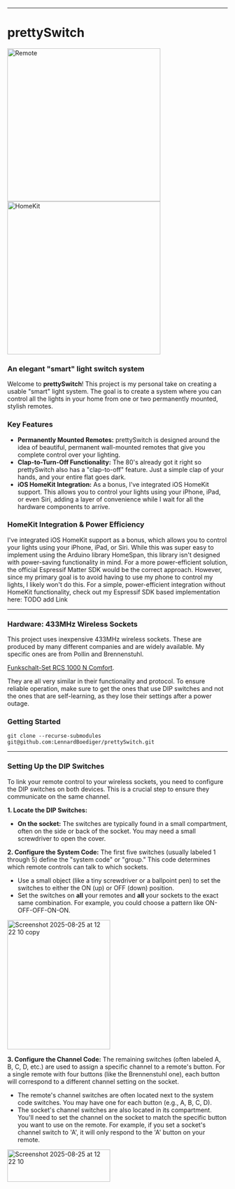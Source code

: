 


---

# **prettySwitch**

<img src="https://github.com/user-attachments/assets/11438c50-b7ff-47f2-a863-70cc9c6f4ea0" height="350" alt="Remote">
<img src="https://github.com/user-attachments/assets/99e02daa-2c17-4be3-a1df-59b1a44898a1" height="350" alt="HomeKit">



### An elegant "smart" light switch system
Welcome to **prettySwitch**! This project is my personal take on creating a usable "smart" light system. The goal is to create a system where you can control all the lights in your home from one or two permanently mounted, stylish remotes.

### **Key Features**

* **Permanently Mounted Remotes:** prettySwitch is designed around the idea of beautiful, permanent wall-mounted remotes that give you complete control over your lighting.
* **Clap-to-Turn-Off Functionality:** The 80's already got it right so prettySwitch also has a "clap-to-off" feature. Just a simple clap of your hands, and your entire flat goes dark.
* **iOS HomeKit Integration:** As a bonus, I've integrated iOS HomeKit support. This allows you to control your lights using your iPhone, iPad, or even Siri, adding a layer of convenience while I wait for all the hardware components to arrive.


### **HomeKit Integration & Power Efficiency**

I've integrated iOS HomeKit support as a bonus, which allows you to control your lights using your iPhone, iPad, or Siri. While this was super easy to implement using the Arduino library HomeSpan, this library isn't designed with power-saving functionality in mind. For a more power-efficient solution, the official Espressif Matter SDK would be the correct approach. However, since my primary goal is to avoid having to use my phone to control my lights, I likely won't do this. For a simple, power-efficient integration without HomeKit functionality, check out my Espressif SDK based implementation here: TODO add Link

---

### **Hardware: 433MHz Wireless Sockets**

This project uses inexpensive 433MHz wireless sockets. These are produced by many different companies and are widely available. My specific ones are from Pollin and Brennenstuhl.

[Funkschalt-Set RCS 1000 N Comfort](https://www.brennenstuhl.com/de-DE/produkte/funksteckdosen/funkschalt-set-rcs-1000-n-comfort-1-handsender-2-schaltempfaenger-1000w).

They are all very similar in their functionality and protocol. To ensure reliable operation, make sure to get the ones that use DIP switches and not the ones that are self-learning, as they lose their settings after a power outage.


### **Getting Started**
```console
git clone --recurse-submodules git@github.com:LennardBoediger/prettySwitch.git
```

---

### **Setting Up the DIP Switches**

To link your remote control to your wireless sockets, you need to configure the DIP switches on both devices. This is a crucial step to ensure they communicate on the same channel.

**1. Locate the DIP Switches:**
* **On the socket:** The switches are typically found in a small compartment, often on the side or back of the socket. You may need a small screwdriver to open the cover.

**2. Configure the System Code:**
The first five switches (usually labeled 1 through 5) define the "system code" or "group." This code determines which remote controls can talk to which sockets.
* Use a small object (like a tiny screwdriver or a ballpoint pen) to set the switches to either the ON (up) or OFF (down) position.
* Set the switches on **all** your remotes and **all** your sockets to the exact same combination. For example, you could choose a pattern like ON-OFF-OFF-ON-ON.
<img width="235" height="296" alt="Screenshot 2025-08-25 at 12 22 10 copy" src="https://github.com/user-attachments/assets/79602480-a044-4834-96bc-47cd321efd94" />

**3. Configure the Channel Code:**
The remaining switches (often labeled A, B, C, D, etc.) are used to assign a specific channel to a remote's button. For a single remote with four buttons (like the Brennenstuhl one), each button will correspond to a different channel setting on the socket.
* The remote's channel switches are often located next to the system code switches. You may have one for each button (e.g., A, B, C, D).
* The socket's channel switches are also located in its compartment. You'll need to set the channel on the socket to match the specific button you want to use on the remote. For example, if you set a socket's channel switch to 'A', it will only respond to the 'A' button on your remote.
<img width="235" height="74" alt="Screenshot 2025-08-25 at 12 22 10" src="https://github.com/user-attachments/assets/80d4258a-5f72-4df7-a3f8-410d26792de7" />


